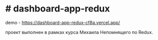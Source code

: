 # # dashboard-app-redux
demo - https://dashboard-app-redux-cf8a.vercel.app/

проект выполнен в рамках курса Михаила Непомнящего по Redux. 
